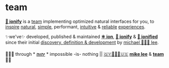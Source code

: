 # team

[**🧬 ionify**](http://ionify.org) is a
[team](https://github.com/orgs/ionify/people)
implementing optimized natural interfaces for you, to
[inspire](../LICENSE.txt#L1)
[natural](https://ionified.github.io/anemojii-ions.iskitz.net/),
[simple](../LINGO.md#%EF%B8%8E-ion),
performant,
[intuitive](https://github.com/ionify/ionify/blob/production/README.md#domain-specific-languages) &
[reliable](../LINGO.md#-sion)
[experiences](http://ionified.net/).

✨we've✨ developed, published & maintained
[**⚛️ ion**](../ions/ion.md#ion),
[**🧬 ionify**](../README.md#how) &
[**🎁 ionified**](../README.md#how)
since their initial
[discovery, definition & development](https://origin.ionify.net/)
by
[michael 👨🏾‍💻 lee](https://github.com/iskitz).

####

🙇🏾‍♂️ through * [**יהוה**](../LICENSE.txt#L1) * impossible -is- nothing ||
[🇬🇾👨🏾‍💻🇺🇸](https://en.wikipedia.org/wiki/Guyana)
[**mike lee**](https://github.com/iskitz) &
[**team**](https://team.ionify.net/)
🤲🏾
